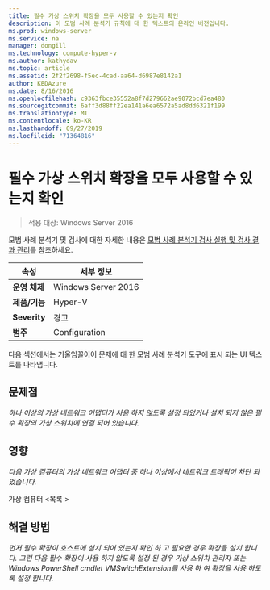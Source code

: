 ```yaml
---
title: 필수 가상 스위치 확장을 모두 사용할 수 있는지 확인
description: 이 모범 사례 분석기 규칙에 대 한 텍스트의 온라인 버전입니다.
ms.prod: windows-server
ms.service: na
manager: dongill
ms.technology: compute-hyper-v
ms.author: kathydav
ms.topic: article
ms.assetid: 2f2f2698-f5ec-4cad-aa64-d6987e8142a1
author: KBDAzure
ms.date: 8/16/2016
ms.openlocfilehash: c9363fbce35552a8f7d279662ae9072bcd7ea480
ms.sourcegitcommit: 6aff3d88ff22ea141a6ea6572a5ad8dd6321f199
ms.translationtype: MT
ms.contentlocale: ko-KR
ms.lasthandoff: 09/27/2019
ms.locfileid: "71364816"
---
```

# <a name="ensure-that-all-mandatory-virtual-switch-extensions-are-available"></a>필수 가상 스위치 확장을 모두 사용할 수 있는지 확인

>적용 대상: Windows Server 2016

모범 사례 분석기 및 검사에 대한 자세한 내용은 [모범 사례 분석기 검사 실행 및 검사 결과 관리](https://go.microsoft.com/fwlink/p/?LinkID=223177)를 참조하세요.  
  
|속성|세부 정보|  
|-|-|  
|**운영 체제**|Windows Server 2016|  
|**제품/기능**|Hyper-V|  
|**Severity**|경고|  
|**범주**|Configuration|  
  
다음 섹션에서는 기울임꼴이이 문제에 대 한 모범 사례 분석기 도구에 표시 되는 UI 텍스트를 나타냅니다.  
  
## <a name="issue"></a>문제점  
*하나 이상의 가상 네트워크 어댑터가 사용 하지 않도록 설정 되었거나 설치 되지 않은 필수 확장의 가상 스위치에 연결 되어 있습니다.*  
  
## <a name="impact"></a>영향  
*다음 가상 컴퓨터의 가상 네트워크 어댑터 중 하나 이상에서 네트워크 트래픽이 차단 되었습니다.*  
  
가상 컴퓨터 \<목록 >  
  
## <a name="resolution"></a>해결 방법  
*먼저 필수 확장이 호스트에 설치 되어 있는지 확인 하 고 필요한 경우 확장을 설치 합니다. 그런 다음 필수 확장이 사용 하지 않도록 설정 된 경우 가상 스위치 관리자 또는 Windows PowerShell cmdlet VMSwitchExtension를 사용 하 여 확장을 사용 하도록 설정 합니다.*  
  


